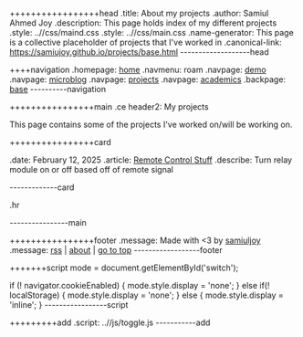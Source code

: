 +++++++++++++++++head
.title: About my projects
.author: Samiul Ahmed Joy
.description: This page holds index of my different projects
.style: ..//css/maind.css
.style: ..//css/main.css
.name-generator: This page is a collective placeholder of projects that I've worked in
.canonical-link: https://samiujoy.github.io/projects/base.html
-------------------head

++++navigation
.homepage: [home](..//index.html)
.navmenu: roam
.navpage: [demo](..//demo/base.html)
.navpage: [microblog](..//microblog/base.html)
.navpage: [projects](..//projects/base.html)
.navpage: [academics](..//academics/base.html)
.backpage: [base](base.html)
----------navigation

++++++++++++++++main
.ce header2: My projects

This page contains some of the projects I've worked on/will be working on.

++++++++++++++++card
 
.date: February 12, 2025
.article: [Remote Control Stuff](irremote.html)
.describe: Turn relay module on or off based off of remote signal

-------------card

.hr

----------------main

++++++++++++++++footer
.message: Made with <3 by [samiuljoy](https://github.com/samiuljoy)
.message: [rss](/rss.xml) | [about](/about.html) | [go to top](#)
------------------footer

+++++++script
mode = document.getElementById('switch');

if (! navigator.cookieEnabled) {
	mode.style.display = 'none';
}
else if(! localStorage) {
	mode.style.display = 'none';
}
else {
	mode.style.display = 'inline';
}
-----------------script

+++++++++add
.script: ..//js/toggle.js
-----------add
